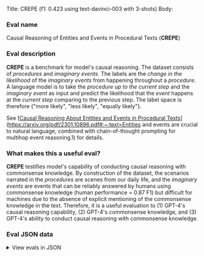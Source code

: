Title: CREPE (f1: 0.423 using text-davinci-003 with 3-shots)
Body:

### Eval name

Causal Reasoning of Entities and Events in Procedural Texts (__CREPE__)

### Eval description

__CREPE__ is a benchmark for model's causal reasoning. The dataset consists of _procedures_ and _imaginary events_. The
labels are the _change in the likelihood_ of the _imaginary events_ from happening throughout a _procedure_. A
language model is to take the _procedure up to the current step_ and the _imaginary event_ as input and predict the
likelihood that the _event_ happens at the _current step_ comparing to the previous step. The label space is
therefore {"more likely", "less likely", "equally likely"}.

See [[Causal Reasoning About Entities and Events in Procedural Texts](https://arxiv.org/pdf/2301.10896.pdf#:~:text=Entities%20and%20events%20are%20crucial%20to%20natural%20lan-guage,combined%20with%20chain-of-thought%20prompt-ing%20for%20multihop%20event%20reasoning.1)](https://arxiv.org/pdf/2301.10896.pdf#:~:text=Entities
and events are crucial to natural language, combined with chain-of-thought prompting for multihop event reasoning.1)
for details.

### What makes this a useful eval?

__CREPE__ testifies model's capability of conducting causal reasoning with commonsense knowledge. By construction of the
dataset, the scenarios narrated in the _procedures_ are scenes from our daily life, and the _imaginary events_ are events
that can be reliably answered by humans using commonsense knowledge (human performance = 0.87 F1) but difficult for
machines due to the absence of explicit mentioning of the commonsense knowledge in the text. Therefore, it is a useful
evaluation to (1) GPT-4's causal reasoning capability, (2) GPT-4's commonsense knowledge, and (3) GPT-4's ability to
conduct causal reasoning with commonsense knowledge.

### Eval JSON data

<details>

  <summary>View evals in JSON</summary>

### Eval

  ```jsonl

  {"input": [{"role": "system", "content": "Deduce the likelihood change based on the given context."}, {"role": "user", "content": "I'm trying to clean up kitchen counter. At this point, how will 'wear rubber gloves' change the likelihood of 'my skin makes contact with things i touch'? Answer with 'more likely', 'less likely', or 'equally likely'."}], "ideal": "less likely"}

{"input": [{"role": "system", "content": "Deduce the likelihood change based on the given context."}, {"role": "user", "content": "I'm trying to clean up kitchen counter. First, I wear rubber gloves. At this point, how will 'get towels and wipes' change the likelihood of 'my skin makes contact with things i touch'? Answer with 'more likely', 'less likely', or 'equally likely'."}], "ideal": "equally likely"}

{"input": [{"role": "system", "content": "Deduce the likelihood change based on the given context."}, {"role": "user", "content": "I'm trying to clean up kitchen counter. First, I wear rubber gloves. Then, I get towels and wipes. At this point, how will 'use wipes to wipe kitchen counter' change the likelihood of 'my skin makes contact with things i touch'? Answer with 'more likely', 'less likely', or 'equally likely'."}], "ideal": "equally likely"}

{"input": [{"role": "system", "content": "Deduce the likelihood change based on the given context."}, {"role": "user", "content": "I'm trying to clean up kitchen counter. First, I wear rubber gloves. Then, I get towels and wipes. Then, I use wipes to wipe kitchen counter. At this point, how will 'use towels to clean kitchen counter' change the likelihood of 'my skin makes contact with things i touch'? Answer with 'more likely', 'less likely', or 'equally likely'."}], "ideal": "equally likely"}

{"input": [{"role": "system", "content": "Deduce the likelihood change based on the given context."}, {"role": "user", "content": "I'm trying to clean up kitchen counter. First, I wear rubber gloves. Then, I get towels and wipes. Then, I use wipes to wipe kitchen counter. Then, I use towels to clean kitchen counter. At this point, how will 'store the gloves' change the likelihood of 'my skin makes contact with things i touch'? Answer with 'more likely', 'less likely', or 'equally likely'."}], "ideal": "more likely"}

{"input": [{"role": "system", "content": "Deduce the likelihood change based on the given context."}, {"role": "user", "content": "I'm trying to mow the lawn. At this point, how will 'set up lawn mower' change the likelihood of 'a football is hidden from sight in the grass'? Answer with 'more likely', 'less likely', or 'equally likely'."}], "ideal": "equally likely"}

{"input": [{"role": "system", "content": "Deduce the likelihood change based on the given context."}, {"role": "user", "content": "I'm trying to mow the lawn. First, I set up lawn mower. At this point, how will 'do the mowing' change the likelihood of 'a football is hidden from sight in the grass'? Answer with 'more likely', 'less likely', or 'equally likely'."}], "ideal": "less likely"}

  ```

</details>


